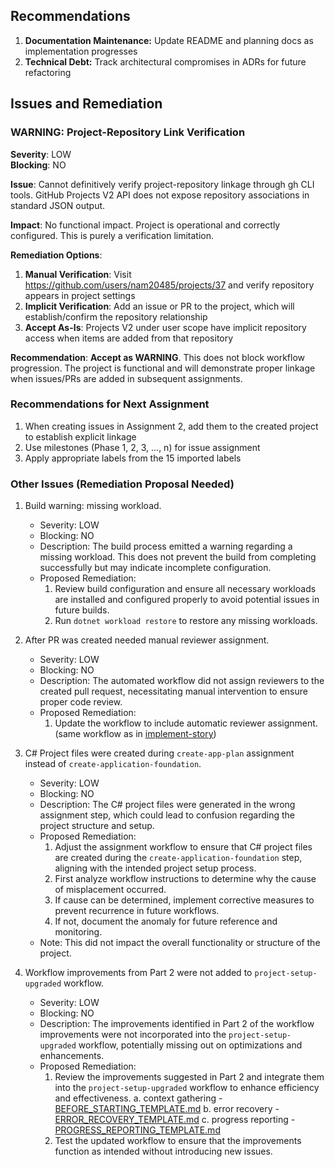 ## Recommendations

1. **Documentation Maintenance:** Update README and planning docs as implementation progresses
2. **Technical Debt:** Track architectural compromises in ADRs for future refactoring



## Issues and Remediation

### WARNING: Project-Repository Link Verification
**Severity**: LOW  
**Blocking**: NO

**Issue**: 
Cannot definitively verify project-repository linkage through gh CLI tools. GitHub Projects V2 API does not expose repository associations in standard JSON output.

**Impact**: 
No functional impact. Project is operational and correctly configured. This is purely a verification limitation.

**Remediation Options**:
1. **Manual Verification**: Visit https://github.com/users/nam20485/projects/37 and verify repository appears in project settings
2. **Implicit Verification**: Add an issue or PR to the project, which will establish/confirm the repository relationship
3. **Accept As-Is**: Projects V2 under user scope have implicit repository access when items are added from that repository

**Recommendation**: 
**Accept as WARNING**. This does not block workflow progression. The project is functional and will demonstrate proper linkage when issues/PRs are added in subsequent assignments.


### Recommendations for Next Assignment
1. When creating issues in Assignment 2, add them to the created project to establish explicit linkage
2. Use milestones (Phase 1, 2, 3, ..., n) for issue assignment
3. Apply appropriate labels from the 15 imported labels


### Other Issues (Remediation Proposal Needed)

1. Build warning: missing workload.
    - Severity: LOW
    - Blocking: NO
    - Description: The build process emitted a warning regarding a missing workload. This does not prevent the build from completing successfully but may indicate incomplete configuration.
    - Proposed Remediation: 
       1. Review build configuration and ensure all necessary workloads are installed and configured properly to avoid potential issues in future builds.
       2. Run `dotnet workload restore` to restore any missing workloads.

2. After PR was created needed manual reviewer assignment.
    - Severity: LOW
    - Blocking: NO
    - Description: The automated workflow did not assign reviewers to the created pull request, necessitating manual intervention to ensure proper code review.
    - Proposed Remediation:
        1. Update the workflow to include automatic reviewer assignment. (same workflow as in [implement-story](ai_instruction_modules/ai-workflow-assignments/dynamic-workflows/implement-story.md))
       
3. C# Project files were created during `create-app-plan` assignment instead of `create-application-foundation`.
    - Severity: LOW
    - Blocking: NO
    - Description: The C# project files were generated in the wrong assignment step, which could lead to confusion regarding the project structure and setup.
    - Proposed Remediation:
        1. Adjust the assignment workflow to ensure that C# project files are created during the `create-application-foundation` step, aligning with the intended project setup process.
        2. First analyze workflow instructions to determine why the cause of misplacement occurred.
        3. If cause can be determined, implement corrective measures to prevent recurrence in future workflows.
        4. If not, document the anomaly for future reference and monitoring.
    - Note: This did not impact the overall functionality or structure of the project.

4. Workflow improvements from Part 2 were not added to `project-setup-upgraded` workflow.
    - Severity: LOW
    - Blocking: NO
    - Description: The improvements identified in Part 2 of the workflow improvements were not incorporated into the `project-setup-upgraded` workflow, potentially missing out on optimizations and enhancements.
    - Proposed Remediation:
        1. Review the improvements suggested in Part 2 and integrate them into the `project-setup-upgraded` workflow to enhance efficiency and effectiveness.
            a. context gathering - [BEFORE_STARTING_TEMPLATE.md](ai_instruction_modules/ai-workflow-assignments/templates/BEFORE_STARTING_TEMPLATE.md)
            b. error recovery - [ERROR_RECOVERY_TEMPLATE.md](ai_instruction_modules/ai-workflow-assignments/templates/ERROR_RECOVERY_TEMPLATE.md)
            c. progress reporting - [PROGRESS_REPORTING_TEMPLATE.md](ai_instruction_modules/ai-workflow-assignments/templates/PROGRESS_REPORTING_TEMPLATE.md)
        2. Test the updated workflow to ensure that the improvements function as intended without introducing new issues.
